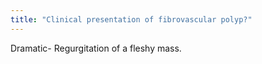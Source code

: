 ```yaml
---
title: "Clinical presentation of fibrovascular polyp?"
---
```

Dramatic- Regurgitation of a fleshy mass.

